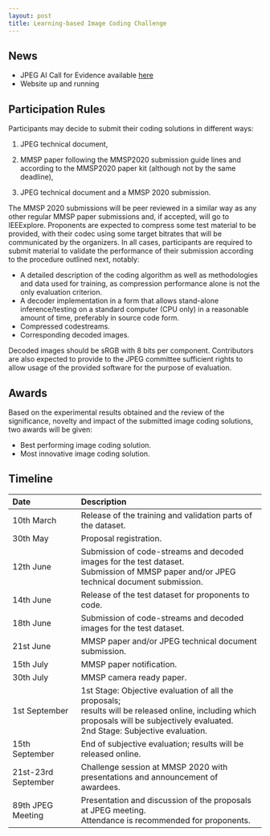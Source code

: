 ```yaml
---
layout: post
title: Learning-based Image Coding Challenge
---
```


## News
* JPEG AI Call for Evidence available [here](https://jpeg.org/items/20200224_cfe_peg_ai.html)
* Website up and running

## Participation Rules

Participants may decide to submit their coding solutions in different ways:

1. JPEG technical document,

2. MMSP paper following the MMSP2020 submission guide lines and according to the MMSP2020 paper kit (although not by the same deadline),

3. JPEG technical document and a MMSP 2020 submission.

The MMSP 2020 submissions will be peer reviewed in a similar way as any other regular MMSP paper submissions and, if accepted, will go to IEEExplore. Proponents are expected to compress some test material to be provided, with their codec using some target bitrates that will be communicated by the organizers. In all cases, participants are required to submit material to validate the performance of their submission according to the procedure outlined next, notably:

* A detailed description of the coding algorithm as well as methodologies and data used for training, as compression performance alone is not the only evaluation criterion.
* A decoder implementation in a form that allows stand-alone inference/testing on a standard computer (CPU only) in a reasonable amount of time, preferably in source code form.
* Compressed codestreams.
* Corresponding decoded images.

Decoded images should be sRGB with 8 bits per component. Contributors are also expected to provide to the JPEG committee sufficient rights to allow usage of the provided software for the purpose of evaluation.

## Awards

Based on the experimental results obtained and the review of the significance, novelty and impact of the submitted image coding solutions, two awards will be given:
* Best performing image coding solution.
* Most innovative image coding solution.

## Timeline

| Date           			| Description           |
| :------------------------ |:----------------------|
| 10th March       			| Release of the training and validation parts of the dataset. |
| 30th May       			| Proposal registration. |
| 12th June  				| Submission of code-streams and decoded images for the test dataset. <br>Submission of MMSP paper and/or JPEG technical document submission. |
| 14th June  				| Release of the test dataset for proponents to code. |
| 18th June  				| Submission of code-streams and decoded images for the test dataset. |
| 21st June  				| MMSP paper and/or JPEG technical document submission. |
| 15th July  				| MMSP paper notification. |
| 30th July  				| MMSP camera ready paper. |
| 1st September  			| 1st Stage: Objective evaluation of all the proposals; <br>results will be released online, including which proposals will be subjectively evaluated. <br> 2nd Stage: Subjective evaluation. |
| 15th September  			| End of subjective evaluation; results will be released online. |
| 21st-23rd September       | Challenge session at MMSP 2020 with presentations and announcement of awardees. |
| 89th JPEG Meeting  		| Presentation and discussion of the proposals at JPEG meeting. <br>Attendance is recommended for proponents. |
